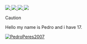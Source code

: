 <a href="https://steamcommunity.com/profiles/76561198429383017">
<img src="https://img.shields.io/badge/Steam-000000?style=for-the-badge&logo=steam&logoColor=white">
</a>
<a href="https://discord.com/users/1157685560593362954">
<img src="https://img.shields.io/badge/Discord-7289DA?style=for-the-badge&logo=discord&logoColor=white">
</a>
<a href="https://www.instagram.com/peres_yzf">
<img src="https://img.shields.io/badge/Instagram-E4405F?style=for-the-badge&logo=instagram&logoColor=white">
</a>
<a href="https://api.whatsapp.com/send/?phone=962863274&text&type=phone_number&app_absent=0">
<img src="https://img.shields.io/badge/WhatsApp-25D366?style=for-the-badge&logo=whatsapp&logoColor=white">
</a>

> [!CAUTION]
> Hello my name is Pedro and i have 17.

[![PedroPeres2007](https://github-readme-stats.vercel.app/api/top-langs/?username=iuricode&hide=html&layout=compact&theme=default)](https://github.com/anuraghazra/github-readme-stats)
